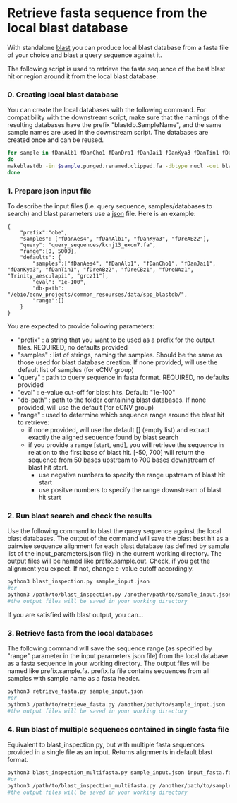 # Retrieve fasta sequence from the local blast database

With standalone [blast](https://blast.ncbi.nlm.nih.gov/Blast.cgi?CMD=Web&PAGE_TYPE=BlastDocs&DOC_TYPE=Download) you can produce local blast database from a fasta file of your choice and blast a query sequence against it. 


The following script is used to retrieve the fasta sequence of the best blast hit or region around it from the local blast database. 

### 0. Creating local blast database
You can create the local databases with the following command. For compatibility with the downstream script, make sure that the namings of the resulting databases have the prefix "blastdb.SampleName", and the same sample names are used in the downstream script. The databases are created once and can be reused. 

```bash
for sample in fDanAlb1 fDanCho1 fDanDra1 fDanJai1 fDanKya3 fDanTin1 fDanTra1 fDreABz2 fDreCBz1 fDreNAz1
do
makeblastdb -in $sample.purged.renamed.clipped.fa -dbtype nucl -out blastdbs/blastdb.$sample -parse_seqids &
done

```
### 1. Prepare json input file 
To describe the input files (i.e. query sequence, samples/databases to search) and blast parameters use a [json](https://json.org/example.html) file. Here is an example:

```
{
	"prefix":"obe",
	"samples": ["fDanAes4", "fDanAlb1", "fDanKya3", "fDreABz2"],
	"query": "query_sequences/kcnj13_exon7.fa",
	"range":[0, 5000],
	"defaults": {
		"samples":["fDanAes4", "fDanAlb1", "fDanCho1", "fDanJai1", "fDanKya3", "fDanTin1", "fDreABz2", "fDreCBz1", "fDreNAz1", "Trinity_aesculapii", "grcz11"], 
		"eval": "1e-100",
		"db-path": "/ebio/ecnv_projects/common_resourses/data/spp_blastdb/",
		"range":[]
	}
}

```
You are expected to provide following parameters:
* "prefix" : a string that you want to be used as a prefix for the output files. REQUIRED, no defaults provided
* "samples" : list of strings, naming the samples. Should be the same as those used for blast database creation. If none provided, will use the default list of samples (for eCNV group)
* "query" : path to query sequence in fasta format. REQUIRED, no defaults provided
* "eval" : e-value cut-off for blast hits. Default: "1e-100"
* "db-path" : path to the folder containing blast databases. If none provided, will use the default (for eCNV group)
* "range" : used to determine which sequence range around the blast hit to retrieve:
  - if none provided, will use the default [] (empty list) and extract exactly the aligned sequence found by blast search
  - if you provide a range [start, end], you will retrieve the sequence in relation to the first base of blast hit. [-50, 700] will return the sequence from 50 bases upstream to 700 bases downstream of blast hit start.
    - use negative numbers to specify the range upstream of blast hit start
    - use positve numbers to specify the range downstream of blast hit start


### 2. Run blast search and check the results 

Use the following command to blast the query sequence against the local blast databases. The output of the command will save the blast best hit as a pairwise sequence alignment for each blast database (as defined by sample list of the input_parameters.json file) in the current working directory. The output files will be named like prefix.sample.out. Check, if you get the alignment you expect. If not, change e-value cutoff accordingly. 

```bash
python3 blast_inspection.py sample_input.json
#or
python3 /path/to/blast_inspection.py /another/path/to/sample_input.json
#the output files will be saved in your working directory
```
If you are satisfied with blast output, you can...

### 3. Retrieve fasta from the local databases

The following command will save the sequence range (as specified by "range" parameter in the input parameters json file) from the local database as a fasta sequence in your working directory. The output files will be named like prefix.sample.fa. prefix.fa file contains sequences from all samples with sample name as a fasta header.

``` bash
python3 retrieve_fasta.py sample_input.json
#or
python3 /path/to/retrieve_fasta.py /another/path/to/sample_input.json
#the output files will be saved in your working directory
```

### 4. Run blast of multiple sequences contained in single fasta file

Equivalent to blast_inspection.py, but with multiple fasta sequences provided in a single file as an input. Returns alignments in default blast format.

``` bash
python3 blast_inspection_multifasta.py sample_input.json input_fasta.fa
#or
python3 /path/to/blast_inspection_multifasta.py /another/path/to/sample_input.json /path/to/input_fasta.fa
#the output files will be saved in your working directory
```
